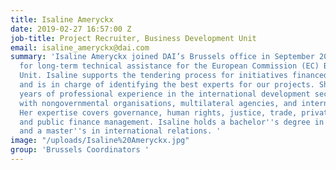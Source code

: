 ```yaml
---
title: Isaline Ameryckx
date: 2019-02-27 16:57:00 Z
job-title: Project Recruiter, Business Development Unit
email: isaline_ameryckx@dai.com
summary: 'Isaline Ameryckx joined DAI’s Brussels office in September 2018 as a Recruiter
  for long-term technical assistance for the European Commission (EC) Business Development
  Unit. Isaline supports the tendering process for initiatives financed by the EC
  and is in charge of identifying the best experts for our projects. She has eight
  years of professional experience in the international development sector, working
  with nongovernmental organisations, multilateral agencies, and international donors.
  Her expertise covers governance, human rights, justice, trade, private sector development,
  and public finance management. Isaline holds a bachelor''s degree in political studies
  and a master''s in international relations. '
image: "/uploads/Isaline%20Ameryckx.jpg"
group: 'Brussels Coordinators '
---
```


